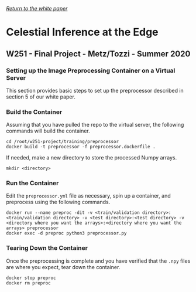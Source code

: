 [_Return to the white paper_](https://github.com/travisrmetz/w251-project#Train)

# Celestial Inference at the Edge
## W251 - Final Project - Metz/Tozzi - Summer 2020
### Setting up the Image Preprocessing Container on a Virtual Server

This section provides basic steps to set up the preprocessor described in section 5 of our white paper.

### Build the Container

Assuming that you have pulled the repo to the virtual server, the following commands will build the container.

```
cd /root/w251-project/training/preprocessor
docker build -t preprocessor -f preprocessor.dockerfile .
```

If needed, make a new directory to store the processed Numpy arrays.

```
mkdir <directory>
```

### Run the Container
Edit the `preprocessor.yml` file as necessary, spin up a container, and preprocess using the following commands.

```
docker run --name preproc -dit -v <train/validation directory>:<train/validation directory> -v <test directory>:<test directory> -v <directory where you want the arrays>:<directory where you want the arrays> preprocessor
docker exec -d preproc python3 preprocessor.py
```

### Tearing Down the Container
Once the preprocessing is complete and you have verified that the `.npy` files are where you expect, tear down the container.

```
docker stop preproc
docker rm preproc
